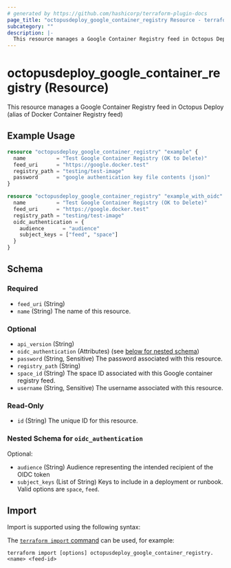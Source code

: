 ```yaml
---
# generated by https://github.com/hashicorp/terraform-plugin-docs
page_title: "octopusdeploy_google_container_registry Resource - terraform-provider-octopusdeploy"
subcategory: ""
description: |-
  This resource manages a Google Container Registry feed in Octopus Deploy (alias of Docker Container Registry feed)
---
```


# octopusdeploy_google_container_registry (Resource)

This resource manages a Google Container Registry feed in Octopus Deploy (alias of Docker Container Registry feed)

## Example Usage

```terraform
resource "octopusdeploy_google_container_registry" "example" {
  name          = "Test Google Container Registry (OK to Delete)"
  feed_uri      = "https://google.docker.test"
  registry_path = "testing/test-image"
  password      = "google authentication key file contents (json)"
}

resource "octopusdeploy_google_container_registry" "example_with_oidc" {
  name          = "Test Google Container Registry (OK to Delete)"
  feed_uri      = "https://google.docker.test"
  registry_path = "testing/test-image"
  oidc_authentication = {
    audience      = "audience"
    subject_keys = ["feed", "space"]
  }
}
```

<!-- schema generated by tfplugindocs -->
## Schema

### Required

- `feed_uri` (String)
- `name` (String) The name of this resource.

### Optional

- `api_version` (String)
- `oidc_authentication` (Attributes) (see [below for nested schema](#nestedatt--oidc_authentication))
- `password` (String, Sensitive) The password associated with this resource.
- `registry_path` (String)
- `space_id` (String) The space ID associated with this Google container registry feed.
- `username` (String, Sensitive) The username associated with this resource.

### Read-Only

- `id` (String) The unique ID for this resource.

<a id="nestedatt--oidc_authentication"></a>
### Nested Schema for `oidc_authentication`

Optional:

- `audience` (String) Audience representing the intended recipient of the OIDC token
- `subject_keys` (List of String) Keys to include in a deployment or runbook. Valid options are `space`, `feed`.

## Import

Import is supported using the following syntax:

The [`terraform import` command](https://developer.hashicorp.com/terraform/cli/commands/import) can be used, for example:

```shell
terraform import [options] octopusdeploy_google_container_registry.<name> <feed-id>
```
